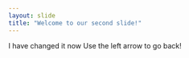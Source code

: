 ```yaml
---
layout: slide
title: "Welcome to our second slide!"
---
```

I have changed it now
Use the left arrow to go back!
